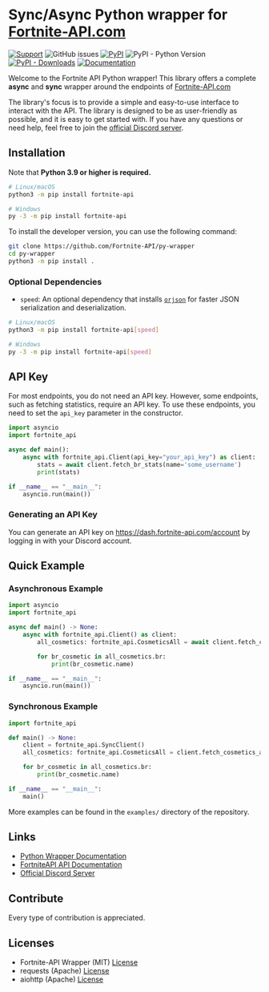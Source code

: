 # Sync/Async Python wrapper for [Fortnite-API.com](https://fortnite-api.com)

[![Support](https://discordapp.com/api/guilds/621452110558527502/widget.png?style=shield)](https://discord.gg/T4tyYDK)
![GitHub issues](https://img.shields.io/github/issues/Fortnite-API/py-wrapper?logo=github)
[![PyPI](https://img.shields.io/pypi/v/fortnite-api)](https://pypi.org/project/fortnite-api)
![PyPI - Python Version](https://img.shields.io/pypi/pyversions/fortnite-api?label=python%20version&logo=python&logoColor=yellow)
[![PyPI - Downloads](https://img.shields.io/pypi/dm/fortnite-api)](https://pypi.org/project/fortnite-api)
[![Documentation](https://img.shields.io/readthedocs/fortnite-api)](https://fortnite-api.readthedocs.io/)

Welcome to the Fortnite API Python wrapper! This library offers a complete **async** and **sync** wrapper around the endpoints of [Fortnite-API.com](https://fortnite-api.com)

The library's focus is to provide a simple and easy-to-use interface to interact with the API. The library is designed to be as user-friendly as possible, and it is easy to get started with. If you have any questions or need help, feel free to join the [official Discord server](https://discord.gg/T4tyYDK).

## Installation

Note that **Python 3.9 or higher is required.**

```sh
# Linux/macOS
python3 -m pip install fortnite-api

# Windows
py -3 -m pip install fortnite-api
```

To install the developer version, you can use the following command:

```sh
git clone https://github.com/Fortnite-API/py-wrapper
cd py-wrapper
python3 -m pip install .
```

### Optional Dependencies

- `speed`: An optional dependency that installs [`orjson`](https://github.com/ijl/orjson) for faster JSON serialization and deserialization.

```sh
# Linux/macOS
python3 -m pip install fortnite-api[speed]

# Windows
py -3 -m pip install fortnite-api[speed]
```

## API Key

For most endpoints, you do not need an API key. However, some endpoints, such as fetching statistics, require an API key. To use these endpoints, you need to set the `api_key` parameter in the constructor.

```python
import asyncio
import fortnite_api

async def main():
    async with fortnite_api.Client(api_key="your_api_key") as client:
        stats = await client.fetch_br_stats(name='some_username')
        print(stats)

if __name__ == "__main__":
    asyncio.run(main())
```

### Generating an API Key

You can generate an API key on <https://dash.fortnite-api.com/account> by logging in with your Discord account.

## Quick Example

### Asynchronous Example

```python
import asyncio
import fortnite_api

async def main() -> None:
    async with fortnite_api.Client() as client:
        all_cosmetics: fortnite_api.CosmeticsAll = await client.fetch_cosmetics_all()

        for br_cosmetic in all_cosmetics.br:
            print(br_cosmetic.name)

if __name__ == "__main__":
    asyncio.run(main())
```

### Synchronous Example

```python
import fortnite_api

def main() -> None:
    client = fortnite_api.SyncClient()
    all_cosmetics: fortnite_api.CosmeticsAll = client.fetch_cosmetics_all()

    for br_cosmetic in all_cosmetics.br:
        print(br_cosmetic.name)

if __name__ == "__main__":
    main()
```

More examples can be found in the `examples/` directory of the repository.

## Links

- [Python Wrapper Documentation](https://fortnite-api.readthedocs.io/en/rewrite/)
- [FortniteAPI API Documentation](https://fortnite-api.com)
- [Official Discord Server](https://discord.gg/T4tyYDK)

## Contribute

Every type of contribution is appreciated.

## Licenses

- Fortnite-API Wrapper (MIT) [License](https://github.com/Fortnite-API/py-wrapper/blob/master/LICENSE)
- requests (Apache) [License](https://github.com/psf/requests/blob/master/LICENSE)
- aiohttp (Apache) [License](https://github.com/aio-libs/aiohttp/blob/6a5ab96bd9cb404b4abfd5160fe8f34a29d941e5/LICENSE.txt)
